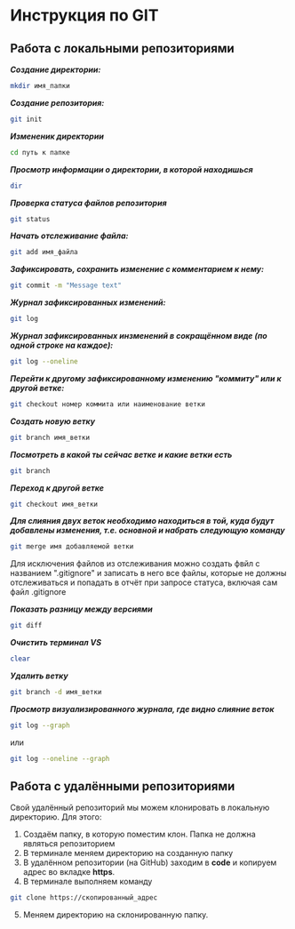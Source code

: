 # Инструкция по GIT
## Работа с локальными репозиториями
***Создание директории:***
```sh
mkdir имя_папки
```
***Создание репозитория:***
```sh
git init
```
***Измененик директории***
```sh
cd путь к папке
```
***Просмотр информации о директории, в которой находишься***
```sh
dir
```
***Проверка статуса файлов репозитория***
```sh
git status
```
***Начать отслеживание файла:***
```sh
git add имя_файла
```
***Зафиксировать, сохранить изменение с комментарием к нему:***
```sh
git commit -m "Message text"
```
***Журнал зафиксированных изменений:***
```sh
git log
```
***Журнал зафиксированных инзменений в сокращённом виде (по одной строке на каждое):***
```sh
git log --oneline
```
***Перейти к другому зафиксированному изменению "коммиту" или к другой ветке:***
```sh
git checkout номер коммита или наименование ветки
```
***Создать новую ветку***  
```sh
git branch имя_ветки 
```
***Посмотреть в какой ты сейчас ветке и какие ветки есть***
```sh
git branch
```  
***Переход к другой ветке***  
```sh
git checkout имя_ветки
```
***Для слияния двух веток необходимо находиться в той, куда будут добавлены изменения, т.е. основной и набрать следующую команду***
```sh
git merge имя добавляемой ветки
```
Для исключения файлов из отслеживания можно создать фвйл с названием ".gitignore" и записать в него все файлы, которые не должны отслеживаться и попадать в отчёт при запросе статуса, включая сам файл .gitignore

***Показать разницу между версиями***
```sh
git diff
```
***Очистить терминал VS***
```sh
clear
``` 
***Удалить ветку***
```sh
git branch -d имя_ветки
```
***Просмотр визуализированного журнала, где видно слияние веток***
```sh
git log --graph
```
или
```sh
git log --oneline --graph
```
## Работа с удалёнными репозиториями
Свой удалённый репозиторий мы можем клонировать в локальную директорию. Для этого:  
1. Создаём папку, в которую поместим клон. Папка не должна являться репозиторием
2. В терминале меняем директорию на созданную папку
3. В удалённом репозитории (на GitHub) заходим в **code** и копируем адрес во вкладке **https**.
4. В терминале выполняем команду
```sh
git clone https://скопированный_адрес
```
5. Меняем директорию на склонированную папку.